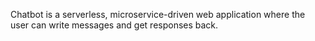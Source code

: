 Chatbot is a serverless, microservice-driven web application where the user can write messages and get responses back.
